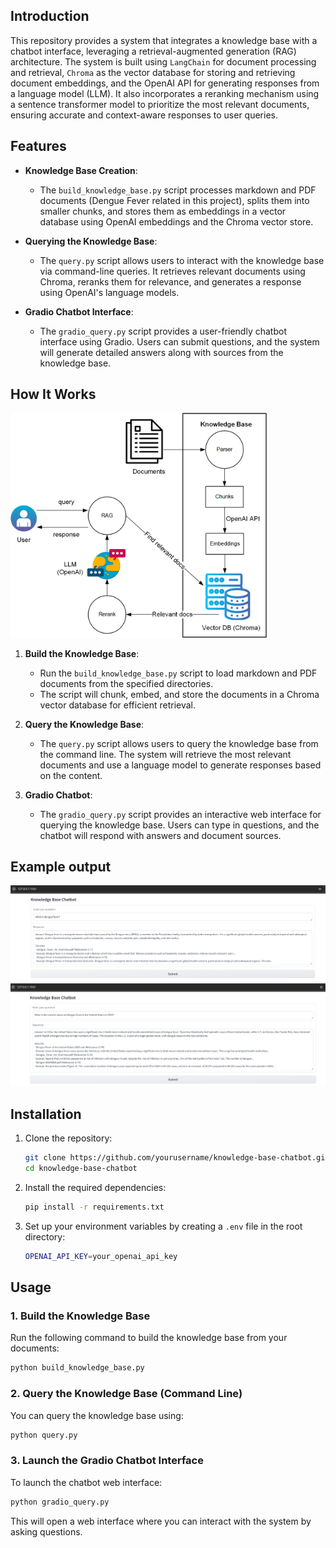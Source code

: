 ## Introduction

This repository provides a system that integrates a knowledge base with a chatbot interface, leveraging a retrieval-augmented generation (RAG) architecture. The system is built using `LangChain` for document processing and retrieval, `Chroma` as the vector database for storing and retrieving document embeddings, and the OpenAI API for generating responses from a language model (LLM). It also incorporates a reranking mechanism using a sentence transformer model to prioritize the most relevant documents, ensuring accurate and context-aware responses to user queries.

## Features

- **Knowledge Base Creation**: 
  - The `build_knowledge_base.py` script processes markdown and PDF documents (Dengue Fever related in this project), splits them into smaller chunks, and stores them as embeddings in a vector database using OpenAI embeddings and the Chroma vector store.
  
- **Querying the Knowledge Base**: 
  - The `query.py` script allows users to interact with the knowledge base via command-line queries. It retrieves relevant documents using Chroma, reranks them for relevance, and generates a response using OpenAI's language models.
  
- **Gradio Chatbot Interface**: 
  - The `gradio_query.py` script provides a user-friendly chatbot interface using Gradio. Users can submit questions, and the system will generate detailed answers along with sources from the knowledge base.

## How It Works

<img src=".\images\arch.png" alt="arch" style="zoom:40%;" />

1. **Build the Knowledge Base**:
   - Run the `build_knowledge_base.py` script to load markdown and PDF documents from the specified directories.
   - The script will chunk, embed, and store the documents in a Chroma vector database for efficient retrieval.

2. **Query the Knowledge Base**:
   - The `query.py` script allows users to query the knowledge base from the command line. The system will retrieve the most relevant documents and use a language model to generate responses based on the content.

3. **Gradio Chatbot**:
   - The `gradio_query.py` script provides an interactive web interface for querying the knowledge base. Users can type in questions, and the chatbot will respond with answers and document sources.

## Example output

<img src=".\images\example1.png" alt="arch" />

<img src=".\images\example2.png" alt="arch"/>

## Installation

1. Clone the repository:

   ```bash
   git clone https://github.com/yourusername/knowledge-base-chatbot.git
   cd knowledge-base-chatbot
   ```

2. Install the required dependencies:

   ```bash
   pip install -r requirements.txt
   ```

3. Set up your environment variables by creating a `.env` file in the root directory:

   ```bash
   OPENAI_API_KEY=your_openai_api_key
   ```

## Usage

### 1. Build the Knowledge Base

Run the following command to build the knowledge base from your documents:

```bash
python build_knowledge_base.py 
```

### 2. Query the Knowledge Base (Command Line)

You can query the knowledge base using:

```bash
python query.py 
```

### 3. Launch the Gradio Chatbot Interface

To launch the chatbot web interface:

```bash
python gradio_query.py
```

This will open a web interface where you can interact with the system by asking questions.

